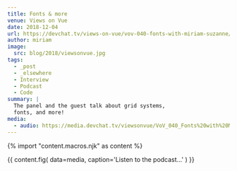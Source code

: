```yaml
---
title: Fonts & more
venue: Views on Vue
date: 2018-12-04
url: https://devchat.tv/views-on-vue/vov-040-fonts-with-miriam-suzanne/
author: miriam
image:
  src: blog/2018/viewsonvue.jpg
tags:
  - _post
  - _elsewhere
  - Interview
  - Podcast
  - Code
summary: |
  The panel and the guest talk about grid systems,
  fonts, and more!
media:
  - audio: https://media.devchat.tv/viewsonvue/VoV_040_Fonts%20with%20Miriam_Suzanne.mp3
---
```

{% import "content.macros.njk" as content %}

{{ content.fig(
  data=media,
  caption='Listen to the podcast…'
) }}
